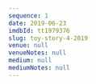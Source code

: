 ```yaml
---
sequence: 1
date: 2019-06-23
imdbId: tt1979376
slug: toy-story-4-2019
venue: null
venueNotes: null
medium: null
mediumNotes: null
---
```


